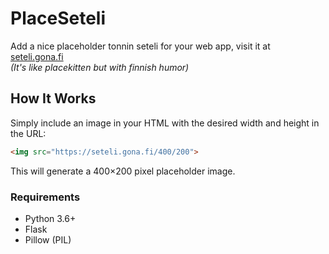 # PlaceSeteli

Add a nice placeholder tonnin seteli for your web app, visit it at [seteli.gona.fi](https://seteli.gona.fi)  
_(It's like placekitten but with finnish humor)_

## How It Works

Simply include an image in your HTML with the desired width and height in the URL:

```html
<img src="https://seteli.gona.fi/400/200">
```

This will generate a 400×200 pixel placeholder image.


### Requirements

- Python 3.6+
- Flask
- Pillow (PIL)
